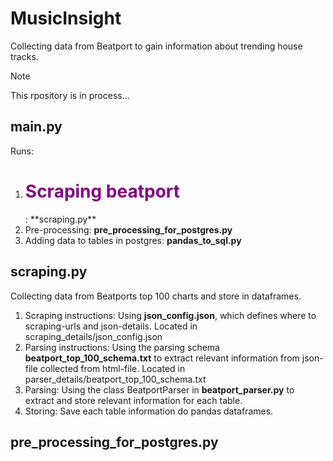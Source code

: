 # MusicInsight
Collecting data from Beatport to gain information about trending house tracks. 

> [!NOTE]
This rpository is in process...

## main.py
Runs: 
1. <h1 style="color:purple;">Scraping beatport</h1>: **scraping.py**
2. Pre-processing: **pre_processing_for_postgres.py**
3. Adding data to tables in postgres: **pandas_to_sql.py**

## scraping.py 
Collecting data from Beatports top 100 charts and store in dataframes. 
1. Scraping instructions: Using **json_config.json**, which defines where to scraping-urls and json-details. Located in scraping_details/json_config.json
2. Parsing instructions: Using the parsing schema **beatport_top_100_schema.txt** to extract relevant information from json-file collected from html-file. Located in parser_details/beatport_top_100_schema.txt
3. Parsing: Using the class BeatportParser in **beatport_parser.py** to extract and store relevant information for each table.
4. Storing: Save each table information do pandas dataframes. 

## pre_processing_for_postgres.py

